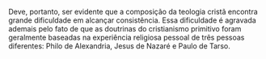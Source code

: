 ﻿Deve, portanto, ser evidente que a composição da teologia cristã encontra grande dificuldade em alcançar consistência. Essa dificuldade é agravada ademais pelo fato de que as doutrinas do cristianismo primitivo foram geralmente baseadas na experiência religiosa pessoal de três pessoas diferentes: Philo de Alexandria, Jesus de Nazaré e Paulo de Tarso.